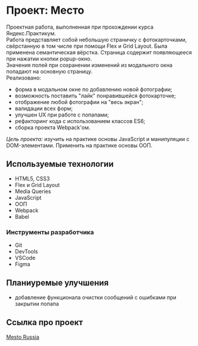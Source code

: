 # Проект: Место

Проектная работа, выполненная при прохождении курса Яндекс.Практикум.<br>
Работа представляет собой небольшую страничку с фотокарточками, свёрстанную в том числе при помощи Flex и Grid Layout. Была применена семантическая вёрстка. Страница содержит появляющееся при нажатии кнопки popup-окно.<br>
Значения полей при сохранении изменений из модального окна попадают на основную страницу.<br>
Реализовано:
- форма в модальном окне по добавлению новой фотографии;
- возможность поставить "лайк" понравившейся фотокарточке;
- отображение любой фотографии на "весь экран";
- валидации всех форм;
- улучшен UX при работе с попапами;
- рефакторинг кода с использованием классов ES6;
- сборка проекта Webpack'ом.

*Цель проекта:* изучить на практике основы JavaScript и манипуляции с DOM-элементами. Применить на практике основы ООП.

## Используемые технологии

- HTML5, CSS3
- Flex и Grid Layout
- Media Queries
- JavaScript
- ООП
- Webpack
- Babel

### Инструменты разработчика

- Git
- DevTools
- VSCode
- Figma

## Планиуремые улучшения

- добавление функционала очистки сообщений с ошибками при закрытии попапа

## Ссылка про проект
[Mesto Russia](https://igorpodgorniy.github.io/mesto/)
